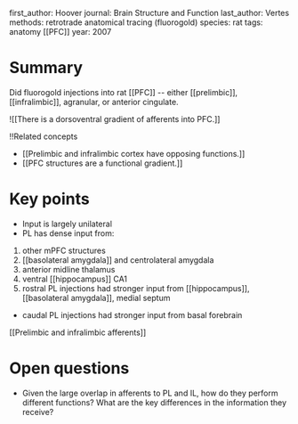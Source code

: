 first_author: Hoover
journal: Brain Structure and Function
last_author: Vertes
methods: retrotrade anatomical tracing (fluorogold)
species: rat
tags: anatomy [[PFC]]
year: 2007

# Summary
Did fluorogold injections into rat [[PFC]] -- either [[prelimbic]], [[infralimbic]], agranular, or anterior cingulate.

![[There is a dorsoventral gradient of afferents into PFC.]]

!!Related concepts
* [[Prelimbic and infralimbic cortex have opposing functions.]]
* [[PFC structures are a functional gradient.]]

# Key points
* Input is largely unilateral
* PL has dense input from:
1. other mPFC structures
2. [[basolateral amygdala]] and centrolateral amygdala
3. anterior midline thalamus
4.  ventral [[hippocampus]] CA1
5.  rostral PL injections had stronger input from [[hippocampus]], [[basolateral amygdala]], medial septum
* caudal PL injections had stronger input from basal forebrain

[[Prelimbic and infralimbic afferents]]

# Open questions
* Given the large overlap in afferents to PL and IL, how do they perform different functions? What are the key differences in the information they receive?